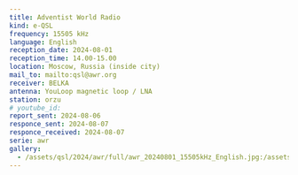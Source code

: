 ```yaml
---
title: Adventist World Radio
kind: e-QSL
frequency: 15505 kHz
language: English
reception_date: 2024-08-01
reception_time: 14.00-15.00
location: Moscow, Russia (inside city)
mail_to: mailto:qsl@awr.org
receiver: BELKA
antenna: YouLoop magnetic loop / LNA
station: orzu
# youtube_id: 
report_sent: 2024-08-06
responce_sent: 2024-08-07
responce_received: 2024-08-07
serie: awr
gallery:
  - /assets/qsl/2024/awr/full/awr_20240801_15505kHz_English.jpg:/assets/qsl/2024/awr/small/awr_20240801_15505kHz_English.jpg
---
```

